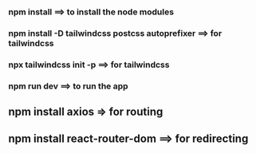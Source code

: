 ### npm install ==> to install the node modules

### npm install -D tailwindcss postcss autoprefixer ==> for tailwindcss
### npx tailwindcss init -p ==> for tailwindcss
### npm run dev  ==> to run the app

## npm install axios => for routing

## npm install react-router-dom ==> for redirecting
 